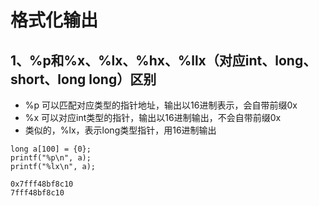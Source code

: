 # 格式化输出

## 1、%p和%x、%lx、%hx、%llx（对应int、long、short、long long）区别

- %p 可以匹配对应类型的指针地址，输出以16进制表示，会自带前缀0x
- %x 可以对应int类型的指针，输出以16进制输出，不会自带前缀0x
- 类似的，%lx，表示long类型指针，用16进制输出


```
long a[100] = {0};
printf("%p\n", a);
printf("%lx\n", a);

0x7fff48bf8c10
7fff48bf8c10
```
